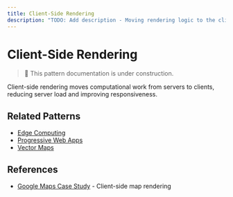 ```yaml
---
title: Client-Side Rendering
description: "TODO: Add description - Moving rendering logic to the client for better performance"
---
```


# Client-Side Rendering

> 🚧 This pattern documentation is under construction.

Client-side rendering moves computational work from servers to clients, reducing server load and improving responsiveness.

## Related Patterns
- [Edge Computing](edge-computing.md)
- [Progressive Web Apps](../patterns/serverless-faas.md)
- [Vector Maps](vector-maps.md)

## References
- [Google Maps Case Study](../case-studies/google-maps.md) - Client-side map rendering